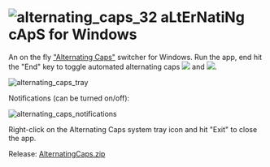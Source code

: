 # ![alternating_caps_32](https://user-images.githubusercontent.com/23641830/159169710-950d1e5f-f464-4367-b93a-ccf585d792e6.png) aLtErNatiNg cApS for Windows

An on the fly ["Alternating Caps"](https://en.wikipedia.org/wiki/Alternating_caps) switcher for Windows.
Run the app, end hit the "End" key to toggle automated alternating caps [![](https://img.shields.io/static/v1?label=&message=on&color=green)](#) and [![](https://img.shields.io/static/v1?label=&message=off&color=red)](#).

![alternating_caps_tray](https://user-images.githubusercontent.com/23641830/159140237-03b49095-9cf5-4caa-9e8d-35b448505872.png)

Notifications (can be turned on/off):
<br>

![alternating_caps_notifications](https://user-images.githubusercontent.com/23641830/159334939-04ec9d33-63b7-4df4-a422-6b6acea18bf4.png)

Right-click on the Alternating Caps system tray icon and hit "Exit" to close the app.

Release: [AlternatingCaps.zip](https://github.com/gallaux/AlternatingCaps/files/8319204/AlternatingCaps.zip)
